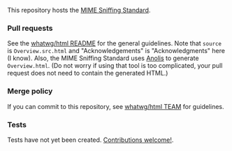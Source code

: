 This repository hosts the [MIME Sniffing Standard](https://mimesniff.spec.whatwg.org/).

### Pull requests

See the [whatwg/html README](https://github.com/whatwg/html/blob/master/README.md) for the general
guidelines. Note that `source` is `Overview.src.html` and "Acknowledgements" is "Acknowledgments"
here (I know). Also, the MIME Sniffing Standard uses [Anolis](https://wiki.whatwg.org/wiki/Anolis)
to generate `Overview.html`. (Do not worry if using that tool is too complicated, your pull request
does not need to contain the generated HTML.)

### Merge policy

If you can commit to this repository, see
[whatwg/html TEAM](https://github.com/whatwg/html/blob/master/TEAM.md) for guidelines.

### Tests

Tests have not yet been created.
[Contributions welcome!](https://github.com/w3c/web-platform-tests/issues/1851).
